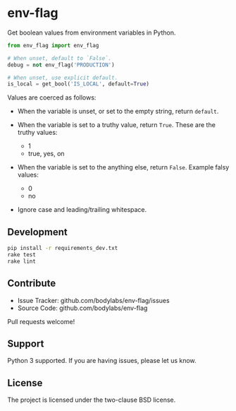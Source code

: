 env-flag
========

Get boolean values from environment variables in Python.

```py
from env_flag import env_flag

# When unset, default to `False`.
debug = not env_flag('PRODUCTION')

# When unset, use explicit default.
is_local = get_bool('IS_LOCAL', default=True)
```

Values are coerced as follows:

- When the variable is unset, or set to the empty string, return `default`.
- When the variable is set to a truthy value, return `True`.
  These are the truthy values:

    - 1
    - true, yes, on

- When the variable is set to the anything else, return `False`.
  Example falsy values:

    - 0
    - no

- Ignore case and leading/trailing whitespace.


Development
-----------

```sh
pip install -r requirements_dev.txt
rake test
rake lint
```


Contribute
----------

- Issue Tracker: github.com/bodylabs/env-flag/issues
- Source Code: github.com/bodylabs/env-flag

Pull requests welcome!


Support
-------

Python 3 supported.
If you are having issues, please let us know.


License
-------

The project is licensed under the two-clause BSD license.
